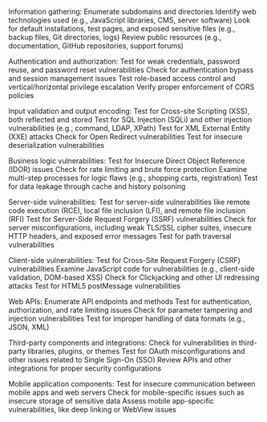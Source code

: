 Information gathering:
Enumerate subdomains and directories
Identify web technologies used (e.g., JavaScript libraries, CMS, server software)
Look for default installations, test pages, and exposed sensitive files (e.g., backup files, Git directories, logs)
Review public resources (e.g., documentation, GitHub repositories, support forums)

Authentication and authorization:
Test for weak credentials, password reuse, and password reset vulnerabilities
Check for authentication bypass and session management issues
Test role-based access control and vertical/horizontal privilege escalation
Verify proper enforcement of CORS policies

Input validation and output encoding:
Test for Cross-site Scripting (XSS), both reflected and stored
Test for SQL Injection (SQLi) and other injection vulnerabilities (e.g., command, LDAP, XPath)
Test for XML External Entity (XXE) attacks
Check for Open Redirect vulnerabilities
Test for insecure deserialization vulnerabilities

Business logic vulnerabilities:
Test for Insecure Direct Object Reference (IDOR) issues
Check for rate limiting and brute force protection
Examine multi-step processes for logic flaws (e.g., shopping carts, registration)
Test for data leakage through cache and history poisoning

Server-side vulnerabilities:
Test for server-side vulnerabilities like remote code execution (RCE), local file inclusion (LFI), and remote file inclusion (RFI)
Test for Server-Side Request Forgery (SSRF) vulnerabilities
Check for server misconfigurations, including weak TLS/SSL cipher suites, insecure HTTP headers, and exposed error messages
Test for path traversal vulnerabilities

Client-side vulnerabilities:
Test for Cross-Site Request Forgery (CSRF) vulnerabilities
Examine JavaScript code for vulnerabilities (e.g., client-side validation, DOM-based XSS)
Check for Clickjacking and other UI redressing attacks
Test for HTML5 postMessage vulnerabilities

Web APIs:
Enumerate API endpoints and methods
Test for authentication, authorization, and rate limiting issues
Check for parameter tampering and injection vulnerabilities
Test for improper handling of data formats (e.g., JSON, XML)

Third-party components and integrations:
Check for vulnerabilities in third-party libraries, plugins, or themes
Test for OAuth misconfigurations and other issues related to Single Sign-On (SSO)
Review APIs and other integrations for proper security configurations

Mobile application components:
Test for insecure communication between mobile apps and web servers
Check for mobile-specific issues such as insecure storage of sensitive data
Assess mobile app-specific vulnerabilities, like deep linking or WebView issues

